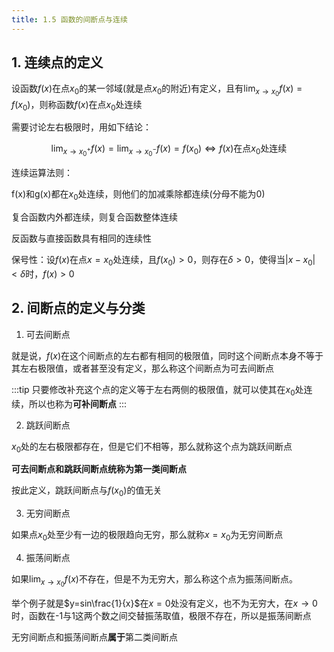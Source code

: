 ```yaml
---
title: 1.5 函数的间断点与连续
---
```


## 1. 连续点的定义

设函数$f(x)$在点$x_0$的某一邻域(就是点$x_0$的附近)有定义，且有$\lim_{x\to x_0}f(x)=f(x_0)$，则称函数$f(x)$在点$x_0$处连续

需要讨论左右极限时，用如下结论：

$$\lim_{x\to x_0^+}f(x)=\lim_{x\to x_0^-}f(x)=f(x_0)\Leftrightarrow f(x)\text{在点}x_0\text{处连续}$$

连续运算法则：

f(x)和g(x)都在$x_0$处连续，则他们的加减乘除都连续(分母不能为0)

复合函数内外都连续，则复合函数整体连续

反函数与直接函数具有相同的连续性

保号性：设$f(x)$在点$x=x_0$处连续，且$f(x_0)>0$，则存在$\delta>0$，使得当$|x-x_0|<\delta$时，$f(x)>0$

## 2. 间断点的定义与分类

1. 可去间断点

就是说，$f(x)$在这个间断点的左右都有相同的极限值，同时这个间断点本身不等于其左右极限值，或者甚至没有定义，那么称这个间断点为可去间断点

:::tip
只要修改补充这个点的定义等于左右两侧的极限值，就可以使其在$x_0$处连续，所以也称为**可补间断点**
:::

2. 跳跃间断点

$x_0$处的左右极限都存在，但是它们不相等，那么就称这个点为跳跃间断点

**可去间断点和跳跃间断点统称为第一类间断点**

按此定义，跳跃间断点与$f(x_0)$的值无关

3. 无穷间断点

如果点$x_0$处至少有一边的极限趋向无穷，那么就称$x=x_0$为无穷间断点

4. 振荡间断点

如果$\lim_{x\to x_0}f(x)$不存在，但是不为无穷大，那么称这个点为振荡间断点。

举个例子就是$y=sin\frac{1}{x}$在$x=0$处没有定义，也不为无穷大，在$x\to 0$时，函数在-1与1这两个数之间交替振荡取值，极限不存在，所以是振荡间断点

无穷间断点和振荡间断点**属于**第二类间断点

